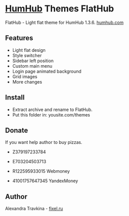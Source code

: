 # [HumHub](https://github.com/humhub/humhub) Themes FlatHub
FlatHub - Light flat theme for HumHub 1.3.6. [humhub.com](http://humhub.com)

## Features
- Light flat design
- Style switcher
- Sidebar left position
- Custom main menu
- Login page animated background
- Grid images
- More changes

## Install
- Extract archive and rename to FlatHub.
- Put this folder in: yousite.com/themes

## Donate
If you want help author to buy pizzas.

- Z379197233784
- E703204503713
- R122595933015
Webmoney

- 41001757647345
YandexMoney

## Author
Alexandra Travkina - [fixel.ru](https://fixel.ru)
